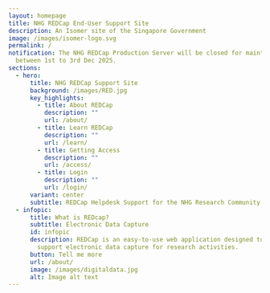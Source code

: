 ```yaml
---
layout: homepage
title: NHG REDCap End-User Support Site
description: An Isomer site of the Singapore Government
image: /images/isomer-logo.svg
permalink: /
notification: The NHG REDCap Production Server will be closed for maintenance
  between 1st to 3rd Dec 2025.
sections:
  - hero:
      title: NHG REDCap Support Site
      background: /images/RED.jpg
      key_highlights:
        - title: About REDCap
          description: ""
          url: /about/
        - title: Learn REDCap
          description: ""
          url: /learn/
        - title: Getting Access
          description: ""
          url: /access/
        - title: Login
          description: ""
          url: /login/
      variant: center
      subtitle: REDCap Helpdesk Support for the NHG Research Community
  - infopic:
      title: What is REDcap?
      subtitle: Electronic Data Capture
      id: infopic
      description: REDCap is an easy-to-use web application designed to manage and
        support electronic data capture for research activities.
      button: Tell me more
      url: /about/
      image: /images/digitaldata.jpg
      alt: Image alt text
---
```


